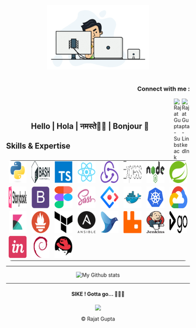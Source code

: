 <p align="center">
<br><img src="./img/dev-work.gif" width="280px"><br><br>
</p>
<h3 align="right">Connect with me :</h3>
<a href="https://linkedin.com/in/7rajatgupta">
  <img align="right" alt="Rajat Gupta - LinkedIn" width="22px" src="https://upload.wikimedia.org/wikipedia/commons/thumb/e/e9/Linkedin_icon.svg/256px-Linkedin_icon.svg.png"/>
</a>
<a href="https://rajatgupta.substack.com">
  <img align="right"  alt="Rajat Gupta - Substack" src="https://bucketeer-e05bbc84-baa3-437e-9518-adb32be77984.s3.amazonaws.com/public/images/810518bd-f11e-4814-ad4c-c4bdfab6b2eb_1000x1000.png" width="22px">
</a>
<br/>
<br/>
<h2 align="center">Hello  |  Hola  |  नमस्ते🙏🏻 | Bonjour 👋</h1>


<!-- <img alt="My Github stats" align="center" border-radius="40px" width="800px" height="200px" src="https://github-readme-stats.vercel.app/api?username=7rajatgupta&count_private=true&show_icons=true&hide_border=true&theme=react" href="https://github.com/7rajatgupta"/> !-->

<h2 align="left" id="macropower-tech">Skills & Expertise</h2>

<table style="border-radius: 1rem;">
  <tr>
    <td align="center" width="96">
      <a href="#rg-tech-stack">
        <img src="./img/python-original.svg" width="60" height="60" alt="Python" />
      </a>
    </td>
    <td align="center" width="96">
      <a href="#rg-tech-stack">
        <img src="./img/bash-1.svg" width="60" height="60" alt="Bash" />
      </a>
    </td>
    <td align="center" width="96">
      <a href="#rg-tech-stack">
        <img src="./img/typescript-original.svg" width="60" height="60" alt="TS" />
      </a>
    </td>
    <td align="center" width="96">
      <a href="#rg-tech-stack">
        <img src="./img/react-original.svg" width="60" height="60" alt="React" />
      </a>
    </td>
    <td align="center" width="96">
      <a href="#rg-tech-stack">
        <img src="./img/redux.svg" width="60" height="60" alt="Redux" />
      </a>
    </td>
    <td align="center" width="96">
      <a href="#rg-tech-stack">
        <img src="./img/express-109.svg" width="60" height="60" alt="Express" />
      </a>
    </td>
    <td align="center" width="96">
      <a href="#rg-tech-stack" >
        <img src="./img/nodejs-1.svg" width="60" height="60" alt="Node" />
      </a>
    </td>
    <td align="center" width="96">
      <a href="#rg-tech-stack">
        <img src="./img/spring-3.svg" width="60" height="60" alt="Spring" />
      </a>
    </td>
  </tr>
  <tr>
    <td align="center" width="96"> 
      <a href="#rg-tech-stack" >
        <img src="./img/storybook.svg" width="60" height="60" alt="SB" />
      </a>
    </td>
    <td align="center" width="96">
      <a href="#rg-tech-stack" >
        <img src="./img/bootstrap-plain.svg" width="60" height="60" alt="BS" />
      </a>
    </td>
    <td align="center"  width="96">
      <a href="#rg-tech-stack">
        <img src="./img/figma-1.svg" width="60" height="60" alt="Figma" />
      </a>
    </td>
    <td align="center"  width="96">
      <a href="#rg-tech-stack">
        <img src="./img/sass-original.svg" width="60" height="60" alt="SASS" />
      </a>
    </td>
    <td align="center" width="96">
      <a href="#rg-tech-stack">
        <img src="./img/ant-design.svg" width="60" height="60" alt="AntD" />
      </a>
    </td>
    <td align="center"  width="96">
      <a href="#rg-tech-stack">
        <img src="./img/docker-original.svg" width="60" height="60" alt="Docker" />
      </a>
    </td>
    <td align="center" width="96">
      <a href="#rg-tech-stack" >
        <img src="./img/kubernetes-icon-color.svg" width="60" height="60" alt="K8" />
      </a>
    </td>
    <td align="center" width="96">
      <a href="#rg-tech-stack" >
        <img src="./img/google-cloud-1.svg" width="60" height="60" alt="GCP" />
      </a>
    </td>
  </tr>
  <tr>
    <td align="center" width="96">
      <a href="#rg-tech-stack">
        <img src="./img/elastic-kibana.svg" width="60" height="60" alt="ELK" />
      </a>
    </td>
    <td align="center" width="96">
      <a href="#rg-tech-stack">
        <img src="./img/prometheus.svg" width="60" height="60" alt="Prometheus" />
      </a>
    </td>
    <td align="center" width="96">
      <a href="#rg-tech-stack">
        <img src="./img/terraform-enterprise.svg" width="60" height="60" alt="Terraform" />
      </a>
    </td>
    <td align="center" width="96">
      <a href="#rg-tech-stack">
        <img src="./img/ansible.svg" width="60" height="60" alt="Ansible" />
      </a>
    </td>
    <td align="center" width="96">
      <a href="#rg-tech-stack">
        <img src="./img/Fluentd_icon.svg" width="60" height="60" alt="FluentD" />
      </a>
    </td>
    <td align="center" width="96">
      <a href="#rg-tech-stack">
        <img src="./img/rabbitmq.svg" width="60" height="60" alt="RabbitMQ" />
      </a>
    </td>
    <td align="center" width="96">
      <a href="#rg-tech-stack" >
        <img src="./img/jenkins-1.svg" width="60" height="60" alt="jen" />
      </a>
    </td>
    <td align="center" width="96">
      <a href="#rg-tech-stack">
        <img src="./img/gocd.svg" width="60" height="60" alt="Go" />
      </a>
    </td>
  </tr>
  <tr>
    <td align="center" width="96">
      <a href="#rg-tech-stack">
        <img src="./img/invision.svg" width="60" height="60" alt="invision" />
      </a>
    </td>
    <td align="center" width="96">
      <a href="#rg-tech-stack">
        <img src="./img/debian-original.svg" width="60" height="60" alt="deb" />
      </a>
    </td>
    <td align="center" width="96">
      <a href="#rg-tech-stack">
        <img src="./img/redhat-original.svg" width="60" height="60" alt="rh" />
      </a>
    </td>
  </tr>
</table>


---
<p align="center">
<img alt="My Github stats" align="center" border-radius="40px" width="800px" height="200px" src="https://github-readme-streak-stats.herokuapp.com/?user=7rajatgupta&layout=compact" alt="git-stats" />
</p>


---

<center>
  <h4 align="center">SIKE ! Gotta go... 🙅🏻‍♂️</h4>
  <p align="center"> 
  <img src="https://uploads-ssl.webflow.com/59a79980dd2379000163014e/5b9ffafe9819e8e3b9fd1efe_CozyCal_Chris%27s%20mode%201.gif" align="center" height="300px" />
  </p>
  
</center>
<p align="center"> © Rajat Gupta </p>
